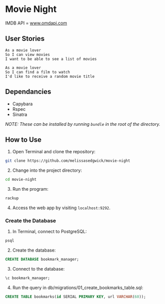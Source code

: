 # Movie Night #

IMDB API = www.omdapi.com

## User Stories ##
```
As a movie lover
So I can view movies
I want to be able to see a list of movies

As a movie lover
So I can find a film to watch
I'd like to receive a random movie title
```

## Dependancies ##
* Capybara
* Rspec
* Sinatra

*NOTE: These can be installed by running `bundle` in the root of the directory.*

## How to Use ##
1. Open Terminal and clone the repository:
```bash
git clone https://github.com/melissasedgwick/movie-night
```
2. Change into the project directory:
```bash
cd movie-night
```
3. Run the program:
```bash
rackup
```
4. Access the web app by visiting `localhost:9292`.

### Create the Database ###
1. In Terminal, connect to PostgreSQL:
```sql
psql
```
2. Create the database:
```sql
CREATE DATABASE bookmark_manager;
```
3. Connect to the database:
```sql
\c bookmark_manager;
```
4. Run the query in db/migrations/01_create_bookmarks_table.sql:
```sql
CREATE TABLE bookmarks(id SERIAL PRIMARY KEY, url VARCHAR(60));
```
